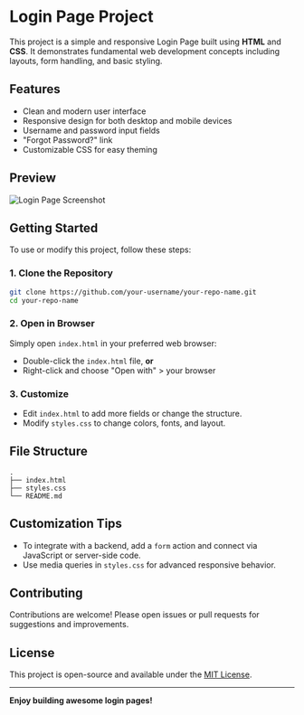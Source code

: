 # Login Page Project

This project is a simple and responsive Login Page built using **HTML** and **CSS**. It demonstrates fundamental web development concepts including layouts, form handling, and basic styling.

## Features

- Clean and modern user interface
- Responsive design for both desktop and mobile devices
- Username and password input fields
- "Forgot Password?" link
- Customizable CSS for easy theming

## Preview

![Login Page Screenshot](screenshot.png)

## Getting Started

To use or modify this project, follow these steps:

### 1. Clone the Repository

```bash
git clone https://github.com/your-username/your-repo-name.git
cd your-repo-name
```

### 2. Open in Browser

Simply open `index.html` in your preferred web browser:

- Double-click the `index.html` file, **or**
- Right-click and choose "Open with" > your browser

### 3. Customize

- Edit `index.html` to add more fields or change the structure.
- Modify `styles.css` to change colors, fonts, and layout.

## File Structure

```
.
├── index.html
├── styles.css
└── README.md
```

## Customization Tips

- To integrate with a backend, add a `form` action and connect via JavaScript or server-side code.
- Use media queries in `styles.css` for advanced responsive behavior.

## Contributing

Contributions are welcome! Please open issues or pull requests for suggestions and improvements.

## License

This project is open-source and available under the [MIT License](LICENSE).

---

**Enjoy building awesome login pages!**
